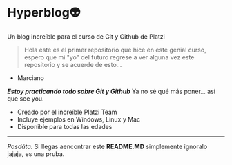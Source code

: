 # Hyperblog👽
Un blog increíble para el curso de Git y Github de Platzi
> Hola este es el primer repositorio que hice en este genial curso, espero que mi "yo" del futuro regrese a ver alguna vez este repositorio y se acuerde de esto...
- Marciano

***Estoy practicando todo sobre Git y Github***
Ya no sé qué más poner... así que see you.
* Creado por el increíble Platzi Team
* Incluye ejemplos en Windows, Linux y Mac
* Disponible para todas las edades
------------
*Posdáta:* Si llegas aencontrar este **README.MD** simplemente ignoralo jajaja, es una pruba.
